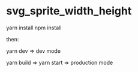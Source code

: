 # svg_sprite_width_height
yarn install
npm install

then: 

yarn dev => dev mode

yarn build => yarn start => production mode
